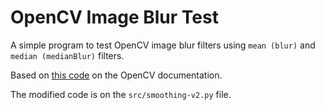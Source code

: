 # OpenCV Image Blur Test

A simple program to test OpenCV image blur filters using `mean (blur)` and `median (medianBlur)` filters.

Based on [this code](https://docs.opencv.org/4.5.5/dc/dd3/tutorial_gausian_median_blur_bilateral_filter.html) on the OpenCV documentation.

The modified code is on the `src/smoothing-v2.py` file.
